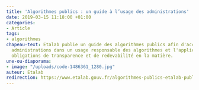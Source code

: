 ```yaml
---
title: 'Algorithmes publics : un guide à l’usage des administrations'
date: 2019-03-15 11:18:00 +01:00
categories:
- Article
tags:
- algorithmes
chapeau-text: Etalab publie un guide des algorithmes publics afin d'accompagner les
  administrations dans un usage responsable des algorithmes et l'application des nouvelles
  obligations de transparence et de redevabilité en la matière.
une-ou-diaporama:
- image: "/uploads/code-1486361_1280.jpg"
auteur: Etalab
redirection: https://www.etalab.gouv.fr/algorithmes-publics-etalab-publie-un-guide-a-lusage-des-administrations
---
```



